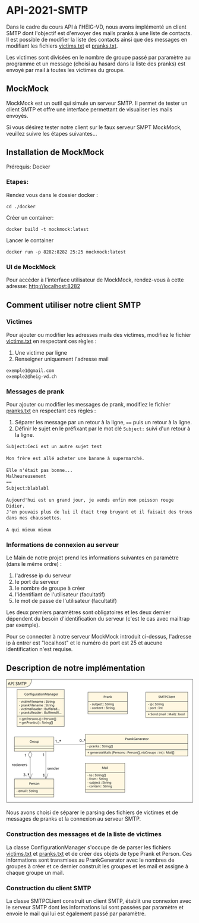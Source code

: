 # API-2021-SMTP

Dans le cadre du cours API à l'HEIG-VD, nous avons implémenté un client SMTP dont l'objectif est d'envoyer des mails pranks à une liste de contacts.
Il est possible de modifier la liste des contacts ainsi que des messages en modifiant les fichiers [victims.txt](victims.txt) et [pranks.txt](pranks.txt).

Les victimes sont divisées en le nombre de groupe passé par paramètre au programme et un message (choisi au hasard dans la liste des pranks) est envoyé par mail à toutes les victimes du groupe.

## MockMock

MockMock est un outil qui simule un serveur SMTP. Il permet de tester un client SMTP et offre une interface permettant de visualiser les mails envoyés.

Si vous désirez tester notre client sur le faux serveur SMPT MockMock, veuillez suivre les étapes suivantes...

## Installation de MockMock
Prérequis: Docker
### Etapes:

Rendez vous dans le dossier docker :
```
cd ./docker
```

Créer un container:
```
docker build -t mockmock:latest
```

Lancer le container
```
docker run -p 8282:8282 25:25 mockmock:latest
```
### UI de MockMock

Pour accéder à l'interface utilisateur de MockMock, rendez-vous à cette adresse: [http://localhost:8282](http://localhost:8282)

## Comment utiliser notre client SMTP

### Victimes
Pour ajouter ou modifier les adresses mails des victimes, modifiez le fichier [victims.txt](victims.txt) en respectant ces règles :
1. Une victime par ligne
2. Renseigner uniquement l'adresse mail

```
exemple1@gmail.com
exemple2@heig-vd.ch
```

### Messages de prank
Pour ajouter ou modifier les messages de prank, modifiez le fichier [pranks.txt](pranks.txt) en respectant ces règles :
1. Séparer les message par un retour à la ligne, `==` puis un retour à la ligne.
2. Définir le sujet en le préfixant par le mot clé `Subject:` suivi d'un retour à la ligne.

```
Subject:Ceci est un autre sujet test

Mon frère est allé acheter une banane à supermarché.

Elle n'était pas bonne...
Malheureusement
==
Subject:blablabl

Aujourd'hui est un grand jour, je vends enfin mon poisson rouge Didier.
J'en pouvais plus de lui il était trop bruyant et il faisait des trous dans mes chaussettes.

A qui mieux mieux
```

### Informations de connexion au serveur
Le Main de notre projet prend les informations suivantes en paramètre (dans le même ordre) :
1. l'adresse ip du serveur
2. le port du serveur
3. le nombre de groupe à créer 
4. l'identifiant de l'utilisateur (facultatif)
5. le mot de passe de l'utilisateur (facultatif)

Les deux premiers paramètres sont obligatoires et les deux dernier dépendent du besoin d'identification du serveur (c'est le cas avec mailtrap par exemple).

Pour se connecter à notre serveur MockMock introduit ci-dessus, l'adresse ip à entrer est "localhost" et le numéro de port est 25 et aucune identification n'est requise.


## Description de notre implémentation
![image info](./uml.svg)

Nous avons choisi de séparer le parsing des fichiers de victimes et de messages de pranks et la connexion au serveur SMTP.

### Construction des messages et de la liste de victimes
La classe ConfigurationManager s'occupe de de parser les fichiers [victims.txt](victims.txt) et [pranks.txt](pranks.txt) et de créer des objets de type Prank et Person.
Ces informations sont transmises au PrankGenerator avec le nombres de groupes à créer et ce dernier construit les groupes et les mail et assigne à chaque groupe un mail.

### Construction du client SMTP
La classe SMTPCLient construit un client SMTP, établit une connexion avec le serveur SMTP dont les informations lui sont passées par paramètre et envoie le mail qui lui est également passé par paramètre. 
